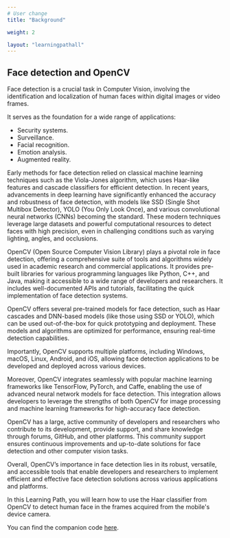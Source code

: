 ```yaml
---
# User change
title: "Background"

weight: 2

layout: "learningpathall"
---
```


## Face detection and OpenCV
Face detection is a crucial task in Computer Vision, involving the identification and localization of human faces within digital images or video frames. 

It serves as the foundation for a wide range of applications:

* Security systems.
* Surveillance.
* Facial recognition.
* Emotion analysis.
* Augmented reality. 

Early methods for face detection relied on classical machine learning techniques such as the Viola-Jones algorithm, which uses Haar-like features and cascade classifiers for efficient detection. In recent years, advancements in deep learning have significantly enhanced the accuracy and robustness of face detection, with models like SSD (Single Shot Multibox Detector), YOLO (You Only Look Once), and various convolutional neural networks (CNNs) becoming the standard. These modern techniques leverage large datasets and powerful computational resources to detect faces with high precision, even in challenging conditions such as varying lighting, angles, and occlusions.

OpenCV (Open Source Computer Vision Library) plays a pivotal role in face detection, offering a comprehensive suite of tools and algorithms widely used in academic research and commercial applications. It provides pre-built libraries for various programming languages like Python, C++, and Java, making it accessible to a wide range of developers and researchers. It includes well-documented APIs and tutorials, facilitating the quick implementation of face detection systems.

OpenCV offers several pre-trained models for face detection, such as Haar cascades and DNN-based models (like those using SSD or YOLO), which can be used out-of-the-box for quick prototyping and deployment. These models and algorithms are optimized for performance, ensuring real-time detection capabilities.

Importantly, OpenCV supports multiple platforms, including Windows, macOS, Linux, Android, and iOS, allowing face detection applications to be developed and deployed across various devices.

Moreover, OpenCV integrates seamlessly with popular machine learning frameworks like TensorFlow, PyTorch, and Caffe, enabling the use of advanced neural network models for face detection. This integration allows developers to leverage the strengths of both OpenCV for image processing and machine learning frameworks for high-accuracy face detection.

OpenCV has a large, active community of developers and researchers who contribute to its development, provide support, and share knowledge through forums, GitHub, and other platforms. This community support ensures continuous improvements and up-to-date solutions for face detection and other computer vision tasks.

Overall, OpenCV’s importance in face detection lies in its robust, versatile, and accessible tools that enable developers and researchers to implement efficient and effective face detection solutions across various applications and platforms.

In this Learning Path, you will learn how to use the Haar classifier from OpenCV to detect human face in the frames acquired from the mobile's device camera.

You can find the companion code [here](https://github.com/dawidborycki/Arm64OpenCVFaceDetection.git).